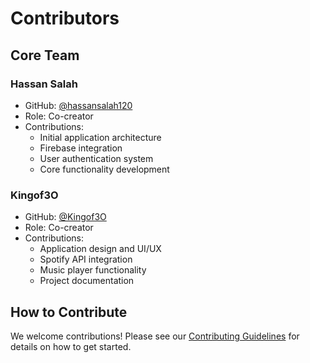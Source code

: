 # Contributors

## Core Team

### Hassan Salah
- GitHub: [@hassansalah120](https://github.com/hassansalah120/)
- Role: Co-creator
- Contributions:
  - Initial application architecture
  - Firebase integration
  - User authentication system
  - Core functionality development

### Kingof3O
- GitHub: [@Kingof3O](https://github.com/Kingof3O/)
- Role: Co-creator
- Contributions:
  - Application design and UI/UX
  - Spotify API integration
  - Music player functionality
  - Project documentation

## How to Contribute

We welcome contributions! Please see our [Contributing Guidelines](CONTRIBUTING.md) for details on how to get started.
